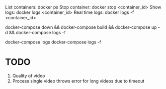List containers: docker ps
Stop container: docker stop <container_id>
Show logs: docker logs <container_id>
Real time logs: docker logs -f <container_id>

docker-compose down && docker-compose build && docker-compose up -d && docker-compose logs -f

docker-compose logs
docker-compose logs -f

# TODO
1. Quality of video
2. Process single video throws error for long videos due to timeout
